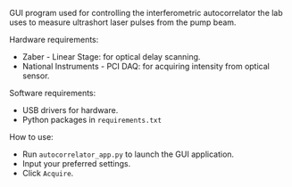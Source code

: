 GUI program used for controlling the interferometric autocorrelator the lab uses to measure ultrashort laser pulses from the pump beam.

Hardware requirements:
- Zaber - Linear Stage: for optical delay scanning.
- National Instruments - PCI DAQ: for acquiring intensity from optical sensor. 

Software requirements:
- USB drivers for hardware.
- Python packages in `requirements.txt`

How to use:
- Run `autocorrelator_app.py` to launch the GUI application.
- Input your preferred settings.
- Click `Acquire`.